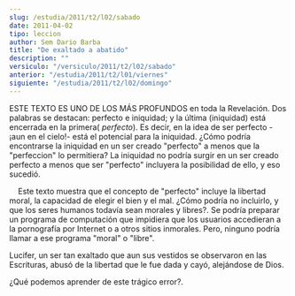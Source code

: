 ```yaml
---
slug: /estudia/2011/t2/l02/sabado
date: 2011-04-02
tipo: leccion
author: Sem Dario Barba
title: "De exaltado a abatido"
description: ""
versiculo: "/versiculo/2011/t2/l02/sabado"
anterior: "/estudia/2011/t2/l01/viernes"
siguiente: "/estudia/2011/t2/l02/domingo"
---
```


ESTE TEXTO ES UNO DE LOS MÁS PROFUNDOS en toda la Revelación. Dos palabras se destacan: perfecto e iniquidad; y la última (iniquidad) está encerrada en la primera( _perfecto_). Es decir, en la idea de ser perfecto -¡aun en el cielo!- está el potencial para la iniquidad. ¿Cómo podría encontrarse la iniquidad en un ser creado "perfecto" a menos que la "perfeccion" lo permitiera? La iniquidad no podría surgir en un ser creado perfecto a menos que ser "perfecto" incluyera la posibilidad de ello, y eso sucedió.

    Este texto muestra que el concepto de "perfecto" incluye la libertad moral, la capacidad de elegir el bien y el mal. ¿Cómo podría no incluirlo, y que los seres humanos todavía sean morales y libres?. Se podría preparar un programa de computación que impidiera que los usuarios accedieran a la pornografía por Internet o a otros sitios inmorales. Pero, ninguno podría llamar a ese programa "moral" o "libre".

Lucifer, un ser tan exaltado que aun sus vestidos se observaron en las Escrituras, abusó de la libertad que le fue dada y cayó, alejándose de Dios.

¿Qué podemos aprender de este trágico error?.
